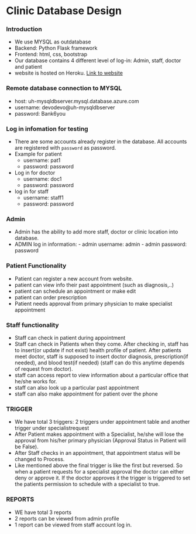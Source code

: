 # Clinic Database Design

### Introduction
- We use MYSQL as outdatabase 
- Backend: Python Flask framework
- Frontend: html, css, bootstrap
- Our database contains 4 different level of log-in: Admin, staff, doctor and patient
- website is hosted on Heroku. [Link to website](https://clinic-database.herokuapp.com/)

### Remote database connection to MYSQL   
- host: uh-mysqldbserver.mysql.database.azure.com
- username:  devodevo@uh-mysqldbserver
- password: Bank6you

### Log in infomation for testing
- There are some accounts already register in the database. All accounts are registered with `password` as password. 
- Example for patient 
    - username: pat1 
    - password: password 
- Log in for doctor 
    - username: doc1 
    - password: password
- log in for staff
    - username: staff1
    - password: password
    

### Admin
- Admin has the ability to add more staff, doctor or clinic location into database. 
- ADMIN log in information: 
        - admin username: admin
        - admin password: password

### Patient Functionality
- Patient can register a new account from website. 
- patient can view info their past appointment (such as diagnosis,..)
- patient  can schedule an appointment or make edit 
- patient can order prescription 
- Patient needs approval from primary physician to make specialist appointment 

### Staff functionality 
- Staff can check in patient during appointment
- Staff can check in Patients when they come. After checking in, staff has to insert(or update if not exist) health profile of patient. After patients meet doctor, staff is supposed to insert doctor diagnosis, prescription(if needed), and blood test(if needed) (staff can do this anytime depends of request from doctor). 
- staff can access report to view information about a particular office that he/she works for. 
- staff can also look up a particular past appointment
- staff can also make appointment for patient over the phone 

### TRIGGER
- We have total 3 triggers: 2 triggers under appointment table and another trigger under specialistrequest
- After Patient makes appointment with a Specialist, he/she will lose the approval from his/her primary physician (Approval Status in Patient will be False).
- After Staff checks in an appointment, that appointment status will be changed to Process.
- Like mentioned above the final trigger is like the first but reversed. So when a patient requests for a specialist approval the doctor can either deny or approve it. If the doctor approves it the trigger is triggered to set the patients permission to schedule with a specialist to true.

### REPORTS 
- WE have total 3 reports 
- 2 reports can be viewed from admin profile 
- 1 report can be viewed from staff account log in. 




